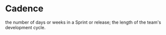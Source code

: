 # Cadence


the number of days or weeks in a Sprint or release; the length of the
team's development cycle.

